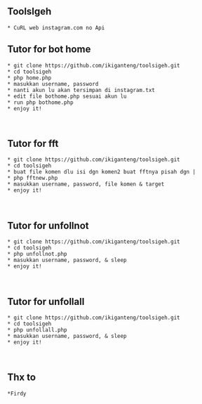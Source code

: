 ## ToolsIgeh
	* CuRL web instagram.com no Api

## Tutor for bot home
	* git clone https://github.com/ikiganteng/toolsigeh.git
	* cd toolsigeh
	* php home.php
	* masukkan username, password
  	* nanti akun lu akan tersimpan di instagram.txt
	* edit file bothome.php sesuai akun lu
  	* run php bothome.php
	* enjoy it!
<br/>

## Tutor for fft
	* git clone https://github.com/ikiganteng/toolsigeh.git
	* cd toolsigeh
	* buat file komen dlu isi dgn komen2 buat fftnya pisah dgn |
	* php fftnew.php
	* masukkan username, password, file komen & target
	* enjoy it!
<br/>

## Tutor for unfollnot
	* git clone https://github.com/ikiganteng/toolsigeh.git
	* cd toolsigeh
	* php unfollnot.php
	* masukkan username, password, & sleep
	* enjoy it!
<br/>

## Tutor for unfollall
	* git clone https://github.com/ikiganteng/toolsigeh.git
	* cd toolsigeh
	* php unfollall.php
	* masukkan username, password, & sleep
	* enjoy it!
<br/>

## Thx to
	*Firdy

